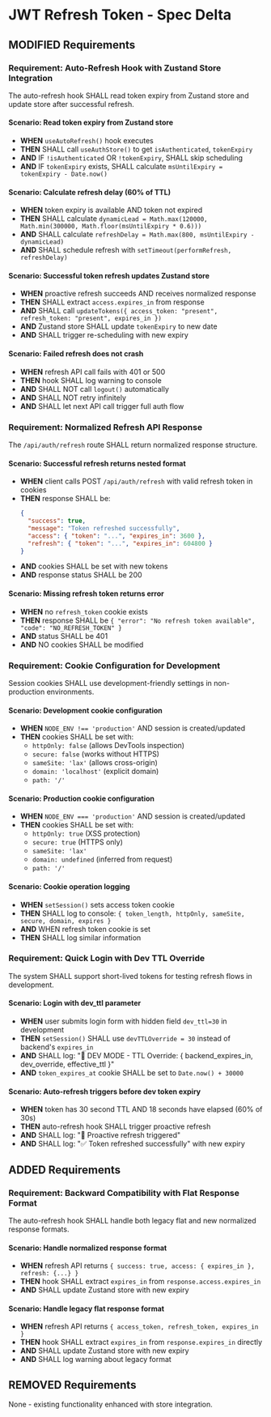 # JWT Refresh Token - Spec Delta

## MODIFIED Requirements

### Requirement: Auto-Refresh Hook with Zustand Store Integration
The auto-refresh hook SHALL read token expiry from Zustand store and update store after successful refresh.

#### Scenario: Read token expiry from Zustand store
- **WHEN** `useAutoRefresh()` hook executes
- **THEN** SHALL call `useAuthStore()` to get `isAuthenticated`, `tokenExpiry`
- **AND** IF `!isAuthenticated` OR `!tokenExpiry`, SHALL skip scheduling
- **AND** IF `tokenExpiry` exists, SHALL calculate `msUntilExpiry = tokenExpiry - Date.now()`

#### Scenario: Calculate refresh delay (60% of TTL)
- **WHEN** token expiry is available AND token not expired
- **THEN** SHALL calculate `dynamicLead = Math.max(120000, Math.min(300000, Math.floor(msUntilExpiry * 0.6)))`
- **AND** SHALL calculate `refreshDelay = Math.max(800, msUntilExpiry - dynamicLead)`
- **AND** SHALL schedule refresh with `setTimeout(performRefresh, refreshDelay)`

#### Scenario: Successful token refresh updates Zustand store
- **WHEN** proactive refresh succeeds AND receives normalized response
- **THEN** SHALL extract `access.expires_in` from response
- **AND** SHALL call `updateTokens({ access_token: "present", refresh_token: "present", expires_in })`
- **AND** Zustand store SHALL update `tokenExpiry` to new date
- **AND** SHALL trigger re-scheduling with new expiry

#### Scenario: Failed refresh does not crash
- **WHEN** refresh API call fails with 401 or 500
- **THEN** hook SHALL log warning to console
- **AND** SHALL NOT call `logout()` automatically
- **AND** SHALL NOT retry infinitely
- **AND** SHALL let next API call trigger full auth flow

### Requirement: Normalized Refresh API Response
The `/api/auth/refresh` route SHALL return normalized response structure.

#### Scenario: Successful refresh returns nested format
- **WHEN** client calls POST `/api/auth/refresh` with valid refresh token in cookies
- **THEN** response SHALL be:
  ```json
  {
    "success": true,
    "message": "Token refreshed successfully",
    "access": { "token": "...", "expires_in": 3600 },
    "refresh": { "token": "...", "expires_in": 604800 }
  }
  ```
- **AND** cookies SHALL be set with new tokens
- **AND** response status SHALL be 200

#### Scenario: Missing refresh token returns error
- **WHEN** no `refresh_token` cookie exists
- **THEN** response SHALL be `{ "error": "No refresh token available", "code": "NO_REFRESH_TOKEN" }`
- **AND** status SHALL be 401
- **AND** NO cookies SHALL be modified

### Requirement: Cookie Configuration for Development
Session cookies SHALL use development-friendly settings in non-production environments.

#### Scenario: Development cookie configuration
- **WHEN** `NODE_ENV !== 'production'` AND session is created/updated
- **THEN** cookies SHALL be set with:
  - `httpOnly: false` (allows DevTools inspection)
  - `secure: false` (works without HTTPS)
  - `sameSite: 'lax'` (allows cross-origin)
  - `domain: 'localhost'` (explicit domain)
  - `path: '/'`

#### Scenario: Production cookie configuration
- **WHEN** `NODE_ENV === 'production'` AND session is created/updated
- **THEN** cookies SHALL be set with:
  - `httpOnly: true` (XSS protection)
  - `secure: true` (HTTPS only)
  - `sameSite: 'lax'`
  - `domain: undefined` (inferred from request)
  - `path: '/'`

#### Scenario: Cookie operation logging
- **WHEN** `setSession()` sets access token cookie
- **THEN** SHALL log to console: `{ token_length, httpOnly, sameSite, secure, domain, expires }`
- **AND** WHEN refresh token cookie is set
- **THEN** SHALL log similar information

### Requirement: Quick Login with Dev TTL Override
The system SHALL support short-lived tokens for testing refresh flows in development.

#### Scenario: Login with dev_ttl parameter
- **WHEN** user submits login form with hidden field `dev_ttl=30` in development
- **THEN** `setSession()` SHALL use `devTTLOverride = 30` instead of backend's `expires_in`
- **AND** SHALL log: "🧪 DEV MODE - TTL Override: { backend_expires_in, dev_override, effective_ttl }"
- **AND** `token_expires_at` cookie SHALL be set to `Date.now() + 30000`

#### Scenario: Auto-refresh triggers before dev token expiry
- **WHEN** token has 30 second TTL AND 18 seconds have elapsed (60% of 30s)
- **THEN** auto-refresh hook SHALL trigger proactive refresh
- **AND** SHALL log: "🔄 Proactive refresh triggered"
- **AND** SHALL log: "✅ Token refreshed successfully" with new expiry

## ADDED Requirements

### Requirement: Backward Compatibility with Flat Response Format
The auto-refresh hook SHALL handle both legacy flat and new normalized response formats.

#### Scenario: Handle normalized response format
- **WHEN** refresh API returns `{ success: true, access: { expires_in }, refresh: {...} }`
- **THEN** hook SHALL extract `expires_in` from `response.access.expires_in`
- **AND** SHALL update Zustand store with new expiry

#### Scenario: Handle legacy flat response format
- **WHEN** refresh API returns `{ access_token, refresh_token, expires_in }`
- **THEN** hook SHALL extract `expires_in` from `response.expires_in` directly
- **AND** SHALL update Zustand store with new expiry
- **AND** SHALL log warning about legacy format

## REMOVED Requirements

None - existing functionality enhanced with store integration.
